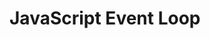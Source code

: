 <!--
 * @Author: your name
 * @Date: 2020-05-18 15:55:27
 * @LastEditTime: 2020-05-18 15:55:48
 * @LastEditors: Please set LastEditors
 * @Description: In User Settings Edit
 * @FilePath: /learningnotes/整理/Event Loop.md
-->

# JavaScript Event Loop
